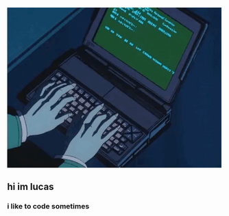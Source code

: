 ![Programming Gif](https://raw.githubusercontent.com/lucaszcai/lucaszcai/master/programminggif1.gif)
## hi im lucas
### i like to code sometimes

<!--
![alt text](https://media.giphy.com/media/jluE44PLcQSli/giphy.gif)
![Matrix SVG](https://raw.githubusercontent.com/lucaszcai/lucaszcai/master/matrix.svg)
![alt text](https://media.giphy.com/media/39GAXpLVKvYRO/giphy.gif)
![alt text](https://media.giphy.com/media/qgkrtsDy4MhLq/giphy.gif)
![alt text](https://media.giphy.com/media/slVWEctHZKvWU/giphy.gif)
-->

